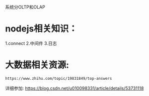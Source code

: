 #
系统分OLTP和OLAP

# nodejs相关知识：
1.connect
2.中间件
3.日志

# 大数据相关资源:
	https://www.zhihu.com/topic/19831849/top-answers

详细参加:
	https://blog.csdn.net/u010098331/article/details/53731118